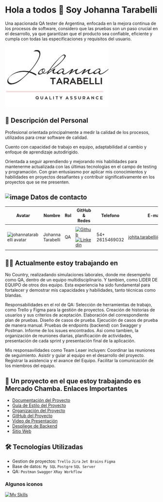 # Hola a todos 👋 Soy Johanna Tarabelli
Una apacionada QA tester de Argentina, enfocada en la mejora continua de los procesos de software, considero que las pruebas son un paso crucial en el desarrollo, ya que garantizan que el producto sea confiable, eficiente y cumpla con todas las especificaciones y requisitos del usuario.

<img src="https://github.com/johannatarabelli/johannaTarabelli/blob/main/ASSET/Screenshot_1.png" alt="logo personal" />

## 📖 Descripción del Personal

Profesional orientada principalmente a medir la calidad de los procesos, utilizados para crear software de calidad.

Cuento con capacidad de trabajo en equipo, adaptabilidad al cambio y enfoque de aprendizaje autodirigido.

Orientada a seguir aprendiendo y mejorando mis habilidades para mantenerme actualizada con las últimas tecnologías en el campo de testing y programación. Con gran entusiasmo por aplicar mis conocimientos y habilidades en proyectos desafiantes y contribuir significativamente en los proyectos que se me presenten.

## ![image](https://github.com/user-attachments/assets/2a831fc3-0f2a-4278-b0e6-8b71ff59ed2d) Datos de contacto

| Avatar                        | Nombre          | Rol                    | GitHub & Redes            | Telefono                        | E-mail          | Ciudad                    | Pais            |
| ----------------------------- | --------------- | ---------------------- | ------------------------------------------------------------------------------------------------------------------------------------------------------------------------------------------------------- | ----------------------------- | --------------- | ---------------------- | ------------------------------------------------------------------------------------------------------------------------------------------------------------------------------------------------------- |
|       |
| <img width="48" height="48" src="https://avatars.githubusercontent.com/u/141964978?v=4" alt="johannatarabelli avatar" /> | Johanna Tarabelli | QA                     | [![Github](https://skillicons.dev/icons?i=github)](https://github.com/johannatarabelli) [![Linkedin](https://skillicons.dev/icons?i=linkedin)](https://www.linkedin.com/in/johanna-tarabelli-a2501041/)   | 54+ 2615469032 | johita.tarabelli@gmail.com| Mendoza                     | Argentina   | 
|            |


## 👨‍💻 Actualmente estoy trabajando en 

No Country, realizadando simulaciones laborales,  donde me desempeño como QA, dentro de un equipo multidisciplinario. Y tambien, como LIDER DE EQUIPO de otros dos equipo. Esta experiencia ha sido fundamental para fortalecer y demostrar mis capacidades y habilidades, tanto técnicas como blandas.

Responsabilidades en el rol de QA: Selección de herramientas de trabajo, como Trello y Figma para la gestión de proyectos. Creación de historias de usuarios y sus criterios de aceptación. Elaboración del correspondiente plan de pruebas. Diseño de casos de prueba. Ejecución de casos de prueba de manera manual. Pruebas de endpoints (backend) con Swagger y Postman. Informe de los issues encontrados. Asi como tambien, la organización de reuniones diarias, planificación de actividades, presentación de cada sprint y presentación final de la aplicación.

Mis responsavilidades como Team Leaer incluyen: Coordinar las reuniones de seguimiento. Asistir y guiar al equipo en el desarrollo del proyecto. Registrar la asistencia y el avance del Equipo. Facilitar la comunicación de los miembros del equipo.



## 🔗 Un proyecto en el que estoy trabajando es Mercado Chamba. Enlaces Importantes

- [Documentación del Proyecto](ruta/a/documentacion.pdf)
- [Guía de Estilo del Proyecto](https://www.figma.com/design/6zpFTDPZMJIABz5thVWbsm/MERCADO-CHAMBA?node-id=0-1&t=B9m0kH87pK3vAA2h-0)
- [Organización del Proyecto](https://trello.com/b/JJlgL08E/backlog-c19-12-m-csharp-angular)
- [GitHub del Proyecto](https://github.com/No-Country-simulation/c19-12-m-csharp-angular)
- [Video de Presentación](https://www.canva.com/design/DAGMhAYUV6E/kT8aP4BKrnnvLqKzH2w0UQ/edit)
- [Despliege de Backend](https://www.mercado-chamba.somee.com/swagger/index.html)
- [Sitio Web](https://mercado-chamba.netlify.app/)

## 🛠️ Tecnologías Utilizadas

- Gestion de proyectos: `Trello`  `Jira`  `Jet Brains` `Figma`
- Base de datos: `My SQL`  `Postgre` `SQL Server`
- QA: `Postman` `Swagger` `XRay Workflow`
  
### Algunos iconos

[![My Skills](https://skillicons.dev/icons?i=spring,angular,figma,github,mysql,postman&theme=dark)](https://skillicons.dev)


<!--
**johannatarabelli/johannaTarabelli** is a ✨ _special_ ✨ repository because its `README.md` (this file) appears on your GitHub profile.

Here are some ideas to get you started:

- 🔭 I’m currently working on ...
- 🌱 I’m currently learning ...
- 👯 I’m looking to collaborate on ...
- 🤔 I’m looking for help with ...
- 💬 Ask me about ...
- 📫 How to reach me: ...
- 😄 Pronouns: ...
- ⚡ Fun fact: ...
-->
